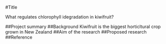 #Title

What regulates chlorophyll idegradation in kiwifruit?

##Project summary
##Background
Kiwifruit is the biggest horticltural crop grown in New Zealand
##Aim of the research
##Proposed research
##Reference
